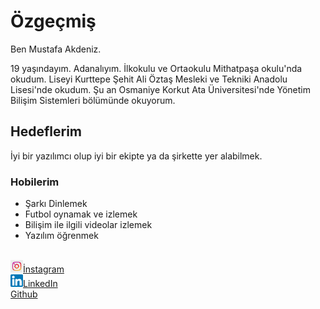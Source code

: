 # Özgeçmiş

Ben Mustafa Akdeniz.

19 yaşındayım. Adanalıyım. İlkokulu ve Ortaokulu Mithatpaşa okulu'nda okudum. Liseyi Kurttepe Şehit Ali Öztaş Mesleki ve Tekniki Anadolu Lisesi'nde okudum. Şu an Osmaniye Korkut Ata Üniversitesi'nde Yönetim Bilişim Sistemleri bölümünde okuyorum. 

## Hedeflerim

İyi bir yazılımcı olup iyi bir ekipte ya da şirkette yer alabilmek. 

### Hobilerim

* Şarkı Dinlemek
* Futbol oynamak ve izlemek
* Bilişim ile ilgili videolar izlemek
* Yazılım öğrenmek
<br>
<a href="https://www.instagram.com/mustafaakdeniz01/ " target="_blank" > <img src="images.jpg"  height="20" width="20"/>İnstagram</a><br>
<a href="https://www.linkedin.com/in/mustafa-akdeniz/7a318a224" target="_blank" ><img src="download - Kopya.png"  height="20" width="20"/>LinkedIn</a><br>
<a href="https://github.com/MustafaAkdnz" target="_blank" >Github</a>
